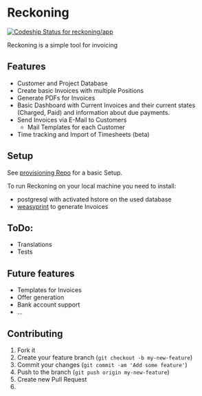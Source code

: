 # Reckoning

[![Codeship Status for reckoning/app](https://codeship.com/projects/929e0e70-9089-0132-4c0b-66130ee6610f/status?branch=master)](https://codeship.com/projects/61545)

Reckoning is a simple tool for invoicing

## Features
- Customer and Project Database
- Create basic Invoices with multiple Positions
- Generate PDFs for Invoices
- Basic Dashboard with Current Invoices and their current states (Charged, Paid) and information about due payments.
- Send Invoices via E-Mail to Customers
  - Mail Templates for each Customer
- Time tracking and Import of Timesheets (beta)

## Setup

See [provisioning Repo](https://github.com/reckoning/provisioning) for a basic Setup.

To run Reckoning on your local machine you need to install:

- postgresql with activated hstore on the used database
- [weasyprint](http://weasyprint.org/) to generate Invoices 

## ToDo:

- Translations
- Tests

## Future features

- Templates for Invoices
- Offer generation
- Bank account support
- ...
  
## Contributing

1. Fork it
2. Create your feature branch (`git checkout -b my-new-feature`)
3. Commit your changes (`git commit -am 'Add some feature'`)
4. Push to the branch (`git push origin my-new-feature`)
5. Create new Pull Request
6. 

